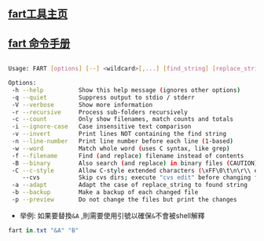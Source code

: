 ## [fart工具主页](https://netactuate.dl.sourceforge.net/project/fart-it/fart-it/1.99b/fart199b_win32.zip)

## [fart 命令手册](http://fart-it.sourceforge.net/)

```bash

Usage: FART [options] [--] <wildcard>[,...] [find_string] [replace_string]

Options:
 -h --help          Show this help message (ignores other options)
 -q --quiet         Suppress output to stdio / stderr
 -V --verbose       Show more information
 -r --recursive     Process sub-folders recursively
 -c --count         Only show filenames, match counts and totals
 -i --ignore-case   Case insensitive text comparison
 -v --invert        Print lines NOT containing the find string
 -n --line-number   Print line number before each line (1-based)
 -w --word          Match whole word (uses C syntax, like grep)
 -f --filename      Find (and replace) filename instead of contents
 -B --binary        Also search (and replace) in binary files (CAUTION)
 -C --c-style       Allow C-style extended characters (\xFF\0\t\n\r\\ etc.)
    --cvs           Skip cvs dirs; execute "cvs edit" before changing files
 -a --adapt         Adapt the case of replace_string to found string
 -b --backup        Make a backup of each changed file
 -p --preview       Do not change the files but print the changes

```
- 举例:
如果要替換`&A` ,則需要使用引號以確保`&`不會被shell解釋

```powershell
fart in.txt "&A" "B" 
```
